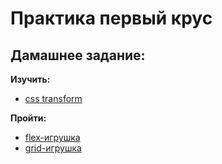 # Практика первый крус

## Дамашнее задание:

__Изучить:__
* [css transform](https://html5book.ru/css3-transform/)

__Пройти:__
* [flex-игрушка](https://flexboxfroggy.com/#ru)
* [grid-игрушка](https://cssgridgarden.com/#ru)
